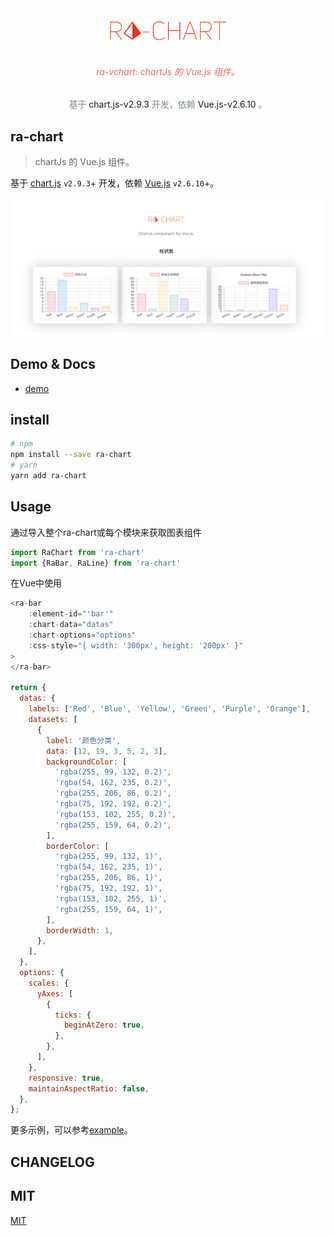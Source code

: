 <div align="center">
    <img src="./public/less-red.png" width="200px">
    <h6 style="color:#ED6B64">ra-vchart: chartJs 的 Vue.js 组件。</h6>
    <p style="color:#7f8c8d; font-size:14px;">基于<a src="https://www.chartjs.org/"> chart.js-v2.9.3 </a>开发，依赖<a src="https://vuejs.org/"> Vue.js-v2.6.10 </a>。</p>
</div>

## ra-chart
> chartJs 的 Vue.js 组件。

基于 [chart.js](https://www.chartjs.org/) `v2.9.3`+ 开发，依赖 [Vue.js](https://vuejs.org/) `v2.6.10`+。

![](./public/demo.png)

## Demo & Docs
* [demo](https://ra-vchart.logiczc.now.sh/)

## install
```sh
# npm
npm install --save ra-chart
# yarn
yarn add ra-chart
```
## Usage
通过导入整个ra-chart或每个模块来获取图表组件
```js
import RaChart from 'ra-chart'
import {RaBar, RaLine} from 'ra-chart'
```
在Vue中使用
```js
<ra-bar
    :element-id="'bar'"
    :chart-data="datas"
    :chart-options="options"
    :css-style="{ width: '300px', height: '200px' }"
>
</ra-bar>

return {
  datas: {
    labels: ['Red', 'Blue', 'Yellow', 'Green', 'Purple', 'Orange'],
    datasets: [
      {
        label: '颜色分类',
        data: [12, 19, 3, 5, 2, 3],
        backgroundColor: [
          'rgba(255, 99, 132, 0.2)',
          'rgba(54, 162, 235, 0.2)',
          'rgba(255, 206, 86, 0.2)',
          'rgba(75, 192, 192, 0.2)',
          'rgba(153, 102, 255, 0.2)',
          'rgba(255, 159, 64, 0.2)',
        ],
        borderColor: [
          'rgba(255, 99, 132, 1)',
          'rgba(54, 162, 235, 1)',
          'rgba(255, 206, 86, 1)',
          'rgba(75, 192, 192, 1)',
          'rgba(153, 102, 255, 1)',
          'rgba(255, 159, 64, 1)',
        ],
        borderWidth: 1,
      },
    ],
  },
  options: {
    scales: {
      yAxes: [
        {
          ticks: {
            beginAtZero: true,
          },
        },
      ],
    },
    responsive: true,
    maintainAspectRatio: false,
  },
};
```
更多示例，可以参考[example](./example/App.vue)。

## CHANGELOG
[](./CHANGELOG.md)

## MIT
[MIT](./LICENCE)